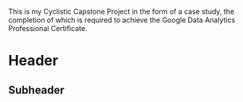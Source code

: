 This is my Cyclistic Capstone Project in the form of a case study, the completion of which is required to achieve the Google Data Analytics Professional Certificate.

# Header

## Subheader





